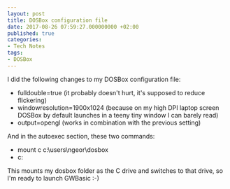 ```yaml
---
layout: post
title: DOSBox configuration file
date: 2017-08-26 07:59:27.000000000 +02:00
published: true
categories:
- Tech Notes
tags:
- DOSBox
---
```


I did the following changes to my DOSBox configuration file:
<ul>
<li>fulldouble=true (it probably doesn't hurt, it's supposed to reduce flickering)</li>
<li>windowresolution=1900x1024 (because on my high DPI laptop screen DOSBox by default launches in a teeny tiny window I can barely read)</li>
<li>output=opengl (works in combination with the previous setting)</li>
</ul>

And in the autoexec section, these two commands:
<ul>
<li>mount c c:\users\ngeor\dosbox</li>
<li>c:</li>
</ul>

This mounts my dosbox folder as the C drive and switches to that drive, so I'm ready to launch GWBasic :-)

